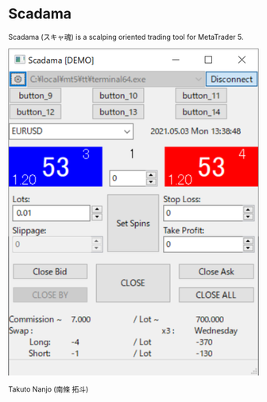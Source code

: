 # Scadama

Scadama (スキャ魂) is a scalping oriented trading tool for MetaTrader 5.

![scadama](img/scadama.png)

Takuto Nanjo (南條 拓斗)
